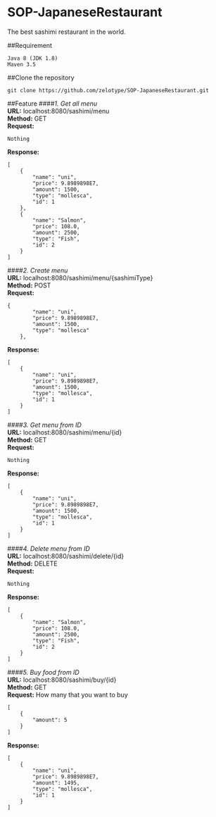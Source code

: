  SOP-JapaneseRestaurant
 ===
The best sashimi restaurant in the world.

##Requirement
```
Java 8 (JDK 1.8)
Maven 3.5
```

##Clone the repository
```
git clone https://github.com/zelotype/SOP-JapaneseRestaurant.git
```

##Feature
####<i>1. Get all menu</i> <br>
<b>URL:</b> localhost:8080/sashimi/menu <br>
<b>Method:</b> GET <br>
<b>Request:</b> 
```
Nothing
```
<b>Response:</b> 
```
[
    {
        "name": "uni",
        "price": 9.8989898E7,
        "amount": 1500,
        "type": "mollesca",
        "id": 1
    },
    {
        "name": "Salmon",
        "price": 108.0,
        "amount": 2500,
        "type": "Fish",
        "id": 2
    }
]
```
####<i>2. Create menu</i> <br>
<b>URL:</b> localhost:8080/sashimi/menu/{sashimiType} <br>
<b>Method:</b> POST <br>
<b>Request:</b> 
```
{
        "name": "uni",
        "price": 9.8989898E7,
        "amount": 1500,
        "type": "mollesca"
    },
```
<b>Response:</b> 
```
[
    {
        "name": "uni",
        "price": 9.8989898E7,
        "amount": 1500,
        "type": "mollesca",
        "id": 1
    }
]
```
####<i>3. Get menu from ID</i> <br>
<b>URL:</b> localhost:8080/sashimi/menu/{id} <br>
<b>Method:</b> GET <br>
<b>Request:</b> 
```
Nothing
```
<b>Response:</b> 
```
[
    {
        "name": "uni",
        "price": 9.8989898E7,
        "amount": 1500,
        "type": "mollesca",
        "id": 1
    }
]
```
####<i>4. Delete menu from ID</i> <br>
<b>URL:</b> localhost:8080/sashimi/delete/{id} <br>
<b>Method:</b> DELETE <br>
<b>Request:</b> 
```
Nothing
```
<b>Response:</b> 
```
[
    {
        "name": "Salmon",
        "price": 108.0,
        "amount": 2500,
        "type": "Fish",
        "id": 2
    }
]
```
####<i>5. Buy food from ID</i> <br>
<b>URL:</b> localhost:8080/sashimi/buy/{id} <br>
<b>Method:</b> GET <br>
<b>Request:</b> How many that you want to buy 
```
[
    {
        "amount": 5
    }
]
```
<b>Response:</b> 
```
[
    {
        "name": "uni",
        "price": 9.8989898E7,
        "amount": 1495,
        "type": "mollesca",
        "id": 1
    }
]
```


